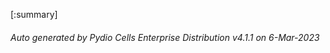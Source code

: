 






[:summary]

###### Auto generated by Pydio Cells Enterprise Distribution v4.1.1 on 6-Mar-2023
